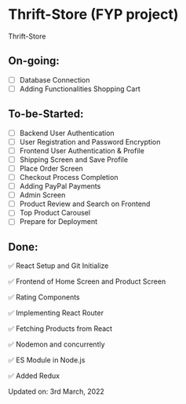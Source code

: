 # Thrift-Store (FYP project)

Thrift-Store


## On-going:

- [ ] Database Connection
- [ ] Adding Functionalities Shopping Cart 

## To-be-Started:

- [ ] Backend User Authentication
- [ ] User Registration and Password Encryption 
- [ ] Frontend User Authentication & Profile
- [ ] Shipping Screen and Save Profile
- [ ] Place Order Screen 
- [ ] Checkout Process Completion
- [ ] Adding PayPal Payments 
- [ ] Admin Screen
- [ ] Product Review and Search on Frontend
- [ ] Top Product Carousel
- [ ] Prepare for Deployment

## Done:

:white_check_mark: React Setup and Git Initialize 

:white_check_mark: Frontend of Home Screen and Product Screen 

:white_check_mark: Rating Components 

:white_check_mark: Implementing React Router 

:white_check_mark: Fetching Products from React

:white_check_mark: Nodemon and concurrently

:white_check_mark: ES Module in Node.js

:white_check_mark: Added Redux

Updated on: 3rd March, 2022
